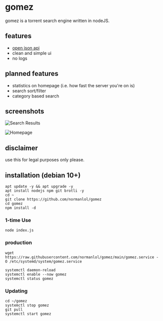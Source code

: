 # gomez
gomez is a torrent search engine written in nodeJS.

## features
- [open json api](./docs/api/README.md)
- clean and simple ui
- no logs

## planned features
- statistics on homepage (i.e. how fast the server you're on is)
- search sort/filter
- category based search

## screenshots
![Search Results](./screenshots/1.png)

![Homepage](./screenshots/2.png)

## disclaimer
use this for legal purposes only please. 

## installation (debian 10+)

```
apt update -y && apt upgrade -y
apt install nodejs npm git brotli -y 
cd ~
git clone https://github.com/normanlol/gomez
cd gomez
npm install -d
```

### 1-time Use

```
node index.js
```

### production

```
wget https://raw.githubusercontent.com/normanlol/gomez/main/gomez.service -O /etc/systemd/system/gomez.service

systemctl daemon-reload
systemctl enable --now gomez
systemctl status gomez 
```

### Updating

```
cd ~/gomez
systemctl stop gomez
git pull
systemctl start gomez
```
